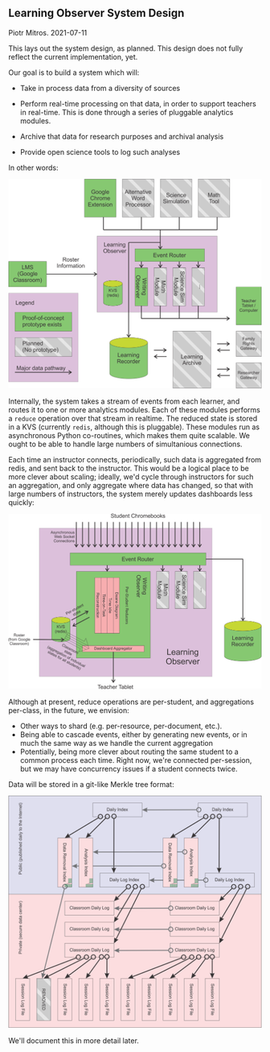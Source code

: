 Learning Observer System Design
-------------------------------
Piotr Mitros. 2021-07-11

This lays out the system design, as planned. This design does not
fully reflect the current implementation, yet.

Our goal is to build a system which will:

* Take in process data from a diversity of sources

* Perform real-time processing on that data, in order to support
  teachers in real-time. This is done through a series of pluggable
  analytics modules.

* Archive that data for research purposes and archival analysis

* Provide open science tools to log such analyses

In other words:

![](block.png)

Internally, the system takes a stream of events from each learner, and
routes it to one or more analytics modules. Each of these modules
performs a `reduce` operation over that stream in realtime. The
reduced state is stored in a KVS (currently `redis`, although this is
pluggable). These modules run as asynchronous Python co-routines,
which makes them quite scalable. We ought to be able to handle large
numbers of simultanious connections.

Each time an instructor connects, periodically, such data is
aggregated from redis, and sent back to the instructor. This would be
a logical place to be more clever about scaling; ideally, we'd cycle
through instructors for such an aggregation, and only aggregate where
data has changed, so that with large numbers of instructors, the
system merely updates dashboards less quickly:

![](lo_block.png)

Although at present, reduce operations are per-student, and
aggregations per-class, in the future, we envision:

* Other ways to shard (e.g. per-resource, per-document, etc.).
* Being able to cascade events, either by generating new events, or in
  much the same way as we handle the current aggregation
* Potentially, being more clever about routing the same student to a
  common process each time. Right now, we're connected per-session,
  but we may have concurrency issues if a student connects twice.

Data will be stored in a git-like Merkle tree format: 

![](mmnd.png)

We'll document this in more detail later.